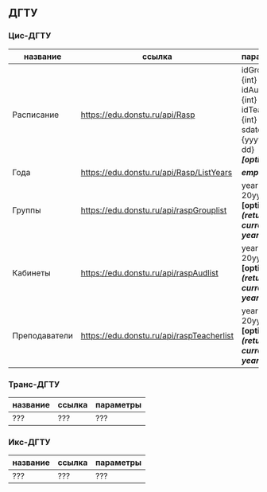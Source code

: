 ## ДГТУ

### Цис-ДГТУ


| название      | ссылка                                    | параметры                                                                                                           |
|---------------|-------------------------------------------|---------------------------------------------------------------------------------------------------------------------|
| Расписание    | https://edu.donstu.ru/api/Rasp            | idGroup={int} **OR**<br/>idAudLine={int} **OR**<br/>idTeacher={int} **AND**<br/>sdate={yyyy-mm-dd} ***[optional]*** |
| Года          | https://edu.donstu.ru/api/Rasp/ListYears  | ***empty***                                                                                                         |
| Группы        | https://edu.donstu.ru/api/raspGrouplist   | year=20xx-20yy **[optional *(returns current year)*]**                                                              |
| Кабинеты      | https://edu.donstu.ru/api/raspAudlist     | year=20xx-20yy **[optional *(returns current year)*]**                                                              |
| Преподаватели | https://edu.donstu.ru/api/raspTeacherlist | year=20xx-20yy **[optional *(returns current year)*]**                                                              |


### Транс-ДГТУ


| название | ссылка | параметры |
|----------|--------|-----------|
| ???      | ???    | ???       |


### Икс-ДГТУ


| название | ссылка | параметры |
|----------|--------|-----------|
| ???      | ???    | ???       |
